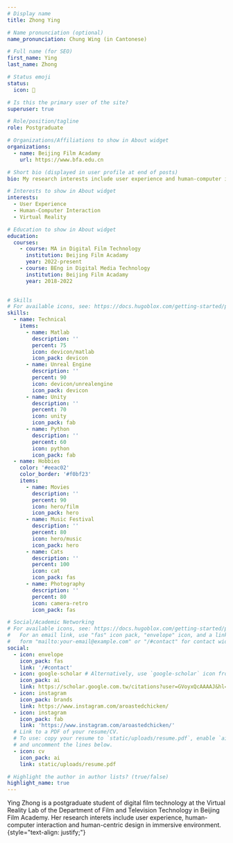 ```yaml
---
# Display name
title: Zhong Ying

# Name pronunciation (optional)
name_pronunciation: Chung Wing (in Cantonese)

# Full name (for SEO)
first_name: Ying
last_name: Zhong

# Status emoji
status:
  icon: 🍺

# Is this the primary user of the site?
superuser: true

# Role/position/tagline
role: Postgraduate

# Organizations/Affiliations to show in About widget
organizations:
  - name: Beijing Film Acadamy
    url: https://www.bfa.edu.cn

# Short bio (displayed in user profile at end of posts)
bio: My research interests include user experience and human-computer interaction in immersive environment.

# Interests to show in About widget
interests:
  - User Experience
  - Human-Computer Interaction
  - Virtual Reality

# Education to show in About widget
education:
  courses:
    - course: MA in Digital Film Technology
      institution: Beijing Film Acadamy
      year: 2022-present
    - course: BEng in Digital Media Technology
      institution: Beijing Film Acadamy
      year: 2018-2022
    

# Skills
# For available icons, see: https://docs.hugoblox.com/getting-started/page-builder/#icons
skills:
  - name: Technical
    items:
      - name: Matlab
        description: ''
        percent: 75
        icon: devicon/matlab
        icon_pack: devicon
      - name: Unreal Engine
        description: ''
        percent: 90
        icon: devicon/unrealengine
        icon_pack: devicon
      - name: Unity
        description: ''
        percent: 70
        icon: unity
        icon_pack: fab
      - name: Python
        description: ''
        percent: 60
        icon: python
        icon_pack: fab
  - name: Hobbies
    color: '#eeac02'
    color_border: '#f0bf23'
    items:
      - name: Movies
        description: ''
        percent: 90
        icon: hero/film
        icon_pack: hero
      - name: Music Festival
        description: ''
        percent: 80
        icon: hero/music
        icon_pack: hero
      - name: Cats
        description: ''
        percent: 100
        icon: cat
        icon_pack: fas
      - name: Photography
        description: ''
        percent: 80
        icon: camera-retro
        icon_pack: fas

# Social/Academic Networking
# For available icons, see: https://docs.hugoblox.com/getting-started/page-builder/#icons
#   For an email link, use "fas" icon pack, "envelope" icon, and a link in the
#   form "mailto:your-email@example.com" or "/#contact" for contact widget.
social:
  - icon: envelope
    icon_pack: fas
    link: '/#contact'
  - icon: google-scholar # Alternatively, use `google-scholar` icon from `ai` icon pack
    icon_pack: ai
    link: https://scholar.google.com.tw/citations?user=GVoyxQcAAAAJ&hl=en
  - icon: instagram
    icon_pack: brands
    link: https://www.instagram.com/aroastedchicken/
  - icon: instagram
    icon_pack: fab
    link: 'https://www.instagram.com/aroastedchicken/'
  # Link to a PDF of your resume/CV.
  # To use: copy your resume to `static/uploads/resume.pdf`, enable `ai` icons in `params.yaml`,
  # and uncomment the lines below.
  - icon: cv
    icon_pack: ai
    link: static/uploads/resume.pdf

# Highlight the author in author lists? (true/false)
highlight_name: true
---
```


Ying Zhong is a postgraduate student of digital film technology at the Virtual Reality Lab of the Department of Film and Television Technology in Beijing Film Academy. Her research interets include user experience, human-computer interaction and human-centric design in immersive environment.
{style="text-align: justify;"}
